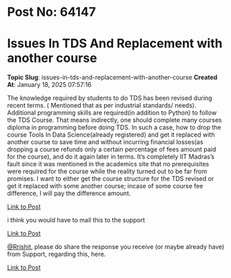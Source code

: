 # Post No: 64147
# Issues In TDS And Replacement with another course
**Topic Slug**: issues-in-tds-and-replacement-with-another-course
**Created At**: January 18, 2025 07:57:16

The knowledge required by students to do TDS has been revised during recent terms. ( Mentioned that as per industrial standards/ needs).
Additional programming skills are required(in addition to Python) to follow the TDS Course. That means indirectly, one should complete many courses diploma in programming before doing TDS.
In such a case, how to drop the course Tools In Data Science(already registered) and get it replaced with another course to save time and without incurring financial losses(as dropping a course refunds only a certain percentage of fees amount paid for the course), and do it again later in terms. It’s completely IIT Madras’s fault since it was mentioned in the academics site that no prerequisites were required for the course while the reality turned out to be far from promises. I want to either get the course structure for the TDS revised or get it replaced with some another course; incase of some course fee difference, I will pay the difference amount.

[Link to Post](https://discourse.onlinedegree.iitm.ac.in/t/issues-in-tds-and-replacement-with-another-course/581529)

i think you would have to mail this to the support

[Link to Post](https://discourse.onlinedegree.iitm.ac.in/t/issues-in-tds-and-replacement-with-another-course/581735)

<a class="mention" href="/u/rrishit">@Rrishit</a>, please do share the response you receive (or maybe already have) from Support, regarding this, here.

[Link to Post](https://discourse.onlinedegree.iitm.ac.in/t/issues-in-tds-and-replacement-with-another-course/582082)

